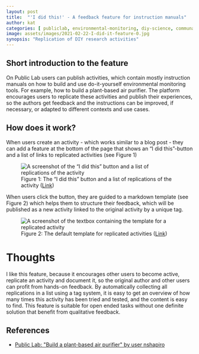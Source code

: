 ```yaml
---
layout: post
title:  "'I did this!' - A feedback feature for instruction manuals"
author: kat
categories: [ publiclab, environmental-monitoring, diy-science, communal-validation, feedback, feature, UI ]
image: assets/images/2021-02-22-I-did-it-feature-0.jpg
synopsis: "Replication of DIY research activities"
---
```

## Short introduction to the feature

On Public Lab users can publish activities, which contain mostly instruction manuals on how to build and use do-it-yourself environmental monitoring tools.
For example, how to build a plant-based air purifier. The platform encourages users to replicate these activities and publish their experiences, so the authors get feedback and the instructions can be improved, if necessary, or adapted to different contexts and use cases.

## How does it work?

When users create an activity - which works similar to a blog post - they can add a feature at the bottom of the page that shows an “I did this”-button and a list of links to replicated activities (see Figure 1)

<figure class="figure">
  <img src="{{ site.baseurl }}/assets/images/2021-02-22-I-did-it-feature-1.jpg" class="figure-img img-fluid border border-secondary" alt="A screenshot of the “I did this” button and a list of replications of the activity">
  <figcaption class="figure-caption">Figure 1: The “I did this” button and a list of replications of the activity
(<a href="https://publiclab.org/notes/nshapiro/09-26-2016/build-a-plant-based-air-purifier">Link</a>)</figcaption>
</figure>

When users click the button, they are guided to a markdown template (see Figure 2) which helps them to structure their feedback, which will be published as a new activity linked to the original activity by a unique tag.

<figure class="figure">
  <img src="{{ site.baseurl }}/assets/images/2021-02-22-I-did-it-feature-2.jpg" class="figure-img img-fluid border border-secondary" alt="A screenshot of the textbox containing the template for a replicated activity">
  <figcaption class="figure-caption">Figure 2: The default template for replicated activities (<a href="https://publiclab.org/notes/nshapiro/09-26-2016/build-a-plant-based-air-purifier">Link</a>)</figcaption>
</figure>

# Thoughts

I like this feature, because it encourages other users to become active, replicate an activity and document it, so the original author and other users can profit from hands-on feedback. 
By automatically collecting all replications in a list using a tag system, it is easy to get an overview of how many times this activity has been tried and tested, and the content is easy to find.
This feature is suitable for open ended tasks without one definite solution that benefit from qualitative feedback.

## References

- [Public Lab: "Build a plant-based air purifier" by user nshapiro](https://publiclab.org/notes/nshapiro/09-26-2016/build-a-plant-based-air-purifier)


